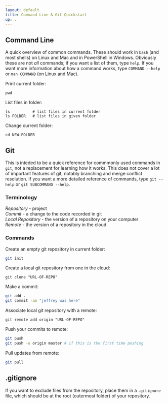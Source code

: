 ```yaml
---
layout: default
title: Command Line & Git Quickstart
up: .
---
```


## Command Line
A quick overview of common commands. These should work in `bash` (and most shells) on Linux and Mac and in PowerShell in Windows.
Obviously these are not *all* commands; if you want a list of them, type `help`.
If you want more information about how a command works, type `COMMAND --help` or `man COMMAND` (on Linux and Mac).

Print current folder:
```
pwd
```

List files in folder:
```
ls          # list files in current folder
ls FOLDER   # list files in given folder
```

Change current folder:
```
cd NEW-FOLDER
```

## Git
This is inteded to be a quick reference for commmonly used commands in `git`,
not a replacement for learning how it works. This does not cover a lot of important
features of git, notably branching and merge conflict resolution. If you want a more detailed
reference of commands, type `git --help` or `git SUBCOMMAND --help`.

### Terminology
*Repository* - project  
*Commit* - a change to the code recorded in git  
*Local Repository* - the version of a repository on your computer  
*Remote* - the version of a repository in the cloud

### Commands
Create an empty git repository in current folder:
```bash
git init
```

Create a local git repository from one in the cloud:
```
git clone "URL-OF-REPO"
```

Make a commit:
```bash
git add .
git commit -am "jeffrey was here"
```

Associate local git repository with a remote:
```
git remote add origin "URL-OF-REPO"
```

Push your commits to remote:
```bash
git push
git push -u origin master # if this is the first time pushing 
```

Pull updates from remote:
```bash
git pull
``` 

## .gitignore
If you want to exclude files from the repository, place them in a `.gitignore` file,
which should be at the root (outermost folder) of your repository.

